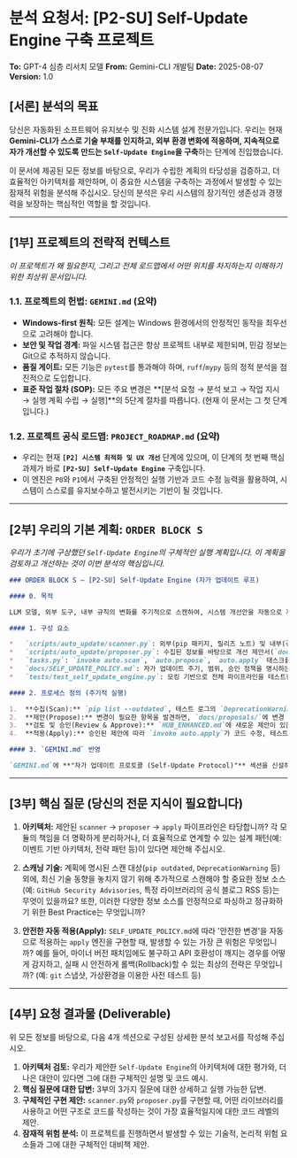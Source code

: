# 분석 요청서: [P2-SU] Self-Update Engine 구축 프로젝트

**To:** GPT-4 심층 리서치 모델
**From:** Gemini-CLI 개발팀
**Date:** 2025-08-07
**Version:** 1.0

## [서론] 분석의 목표

당신은 자동화된 소프트웨어 유지보수 및 진화 시스템 설계 전문가입니다. 우리는 현재 **Gemini-CLI가 스스로 기술 부채를 인지하고, 외부 환경 변화에 적응하며, 지속적으로 자가 개선할 수 있도록 만드는 `Self-Update Engine`을 구축**하는 단계에 진입했습니다.

이 문서에 제공된 모든 정보를 바탕으로, 우리가 수립한 계획의 타당성을 검증하고, 더 효율적인 아키텍처를 제안하며, 이 중요한 시스템을 구축하는 과정에서 발생할 수 있는 잠재적 위험을 분석해 주십시오. 당신의 분석은 우리 시스템의 장기적인 생존성과 경쟁력을 보장하는 핵심적인 역할을 할 것입니다.

---

## [1부] 프로젝트의 전략적 컨텍스트

*이 프로젝트가 왜 필요한지, 그리고 전체 로드맵에서 어떤 위치를 차지하는지 이해하기 위한 최상위 문서입니다.*

### 1.1. 프로젝트의 헌법: `GEMINI.md` (요약)
- **Windows-first 원칙:** 모든 설계는 Windows 환경에서의 안정적인 동작을 최우선으로 고려해야 합니다.
- **보안 및 작업 경계:** 파일 시스템 접근은 항상 프로젝트 내부로 제한되며, 민감 정보는 Git으로 추적하지 않습니다.
- **품질 게이트:** 모든 기능은 `pytest`를 통과해야 하며, `ruff`/`mypy` 등의 정적 분석을 점진적으로 도입합니다.
- **표준 작업 절차 (SOP):** 모든 주요 변경은 **[분석 요청 → 분석 보고 → 작업 지시 → 실행 계획 수립 → 실행]**의 5단계 절차를 따릅니다. (현재 이 문서는 그 첫 단계입니다.)

### 1.2. 프로젝트 공식 로드맵: `PROJECT_ROADMAP.md` (요약)
- 우리는 현재 **`[P2] 시스템 최적화 및 UX 개선`** 단계에 있으며, 이 단계의 첫 번째 핵심 과제가 바로 **`[P2-SU] Self-Update Engine`** 구축입니다.
- 이 엔진은 `P0`와 `P1`에서 구축된 안정적인 실행 기반과 코드 수정 능력을 활용하여, 시스템이 스스로를 유지보수하고 발전시키는 기반이 될 것입니다.

---

## [2부] 우리의 기본 계획: `ORDER BLOCK S`

*우리가 초기에 구상했던 `Self-Update Engine`의 구체적인 실행 계획입니다. 이 계획을 검토하고 개선하는 것이 이번 분석의 핵심입니다.*

```markdown
### ORDER BLOCK S — [P2-SU] Self-Update Engine (자가 업데이트 루프)

#### 0. 목적

LLM 모델, 외부 도구, 내부 규칙의 변화를 주기적으로 스캔하여, 시스템 개선안을 자동으로 제안하고, 승인 시 반영하는 자동화된 **자가 개선 루프**를 확립한다.

#### 1. 구성 요소

*   `scripts/auto_update/scanner.py`: 외부(pip 패키지, 릴리즈 노트) 및 내부(경고 로그, 규칙 위반) 정보를 수집한다.
*   `scripts/auto_update/proposer.py`: 수집된 정보를 바탕으로 개선 제안서(`docs/proposals/auto_update_YYYYMMDD.md`)를 자동 생성한다.
*   `tasks.py`: `invoke auto.scan`, `auto.propose`, `auto.apply` 태스크를 추가한다.
*   `docs/SELF_UPDATE_POLICY.md`: 자가 업데이트 주기, 범위, 승인 정책을 명시하는 최상위 정책 문서를 생성한다.
*   `tests/test_self_update_engine.py`: 모킹 기반으로 전체 파이프라인을 테스트한다.

#### 2. 프로세스 정의 (주기적 실행)

1.  **수집(Scan):** `pip list --outdated`, 테스트 로그의 `DeprecationWarning`, 외부 도구의 릴리즈 노트(웹 에이전트 활용), `GEMINI.md` 규칙 위반 패턴 등을 스캔한다.
2.  **제안(Propose):** 변경이 필요한 항목을 발견하면, `docs/proposals/`에 변경 권고안 마크다운 파일을 자동 생성한다. (WHAT/WHY/HOW 형식)
3.  **검토 및 승인(Review & Approve):** `HUB_ENHANCED.md`에 새로운 제안이 있음을 알리고 사용자의 검토를 기다린다. `SELF_UPDATE_POLICY.md`에 정의된 '자동 승인 가능' 항목(예: 사소한 lint 수정)은 즉시 적용한다.
4.  **적용(Apply):** 승인된 제안에 따라 `invoke auto.apply`가 코드 수정, 테스트, 커밋을 수행한다.

#### 3. `GEMINI.md` 반영

`GEMINI.md`에 **"자가 업데이트 프로토콜 (Self-Update Protocol)"** 섹션을 신설하고, 위 프로세스와 `docs/SELF_UPDATE_POLICY.md`를 참조하도록 명시한다.
```

---

## [3부] 핵심 질문 (당신의 전문 지식이 필요합니다)

1.  **아키텍처:** 제안된 `scanner` -> `proposer` -> `apply` 파이프라인은 타당합니까? 각 모듈의 책임을 더 명확하게 분리하거나, 더 효율적으로 연계할 수 있는 설계 패턴(예: 이벤트 기반 아키텍처, 전략 패턴 등)이 있다면 제안해 주십시오.

2.  **스캐닝 기술:** 계획에 명시된 스캔 대상(`pip outdated`, `DeprecationWarning` 등) 외에, 최신 기술 동향을 놓치지 않기 위해 추가적으로 스캔해야 할 중요한 정보 소스(예: `GitHub Security Advisories`, 특정 라이브러리의 공식 블로그 RSS 등)는 무엇이 있을까요? 또한, 이러한 다양한 정보 소스를 안정적으로 파싱하고 정규화하기 위한 Best Practice는 무엇입니까?

3.  **안전한 자동 적용(Apply):** `SELF_UPDATE_POLICY.md`에 따라 '안전한 변경'을 자동으로 적용하는 `apply` 엔진을 구현할 때, 발생할 수 있는 가장 큰 위험은 무엇입니까? 예를 들어, 마이너 버전 패치임에도 불구하고 API 호환성이 깨지는 경우를 어떻게 감지하고, 실패 시 안전하게 롤백(Rollback)할 수 있는 최상의 전략은 무엇입니까? (예: `git` 스냅샷, 가상환경을 이용한 사전 테스트 등)

---

## [4부] 요청 결과물 (Deliverable)

위 모든 정보를 바탕으로, 다음 4개 섹션으로 구성된 상세한 분석 보고서를 작성해 주십시오.

1.  **아키텍처 검토:** 우리가 제안한 `Self-Update Engine`의 아키텍처에 대한 평가와, 더 나은 대안이 있다면 그에 대한 구체적인 설명 및 코드 예시.
2.  **핵심 질문에 대한 답변:** 3부의 3가지 질문에 대한 상세하고 실행 가능한 답변.
3.  **구체적인 구현 제안:** `scanner.py`와 `proposer.py`를 구현할 때, 어떤 라이브러리를 사용하고 어떤 구조로 코드를 작성하는 것이 가장 효율적일지에 대한 코드 레벨의 제안.
4.  **잠재적 위험 분석:** 이 프로젝트를 진행하면서 발생할 수 있는 기술적, 논리적 위험 요소들과 그에 대한 구체적인 대비책 제안.
